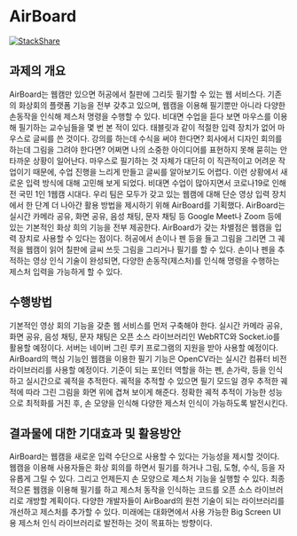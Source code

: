 # AirBoard
[![StackShare](http://img.shields.io/badge/tech-stack-0690fa.svg?style=flat)](https://stackshare.io/goingsamsung/airboard)
## 과제의 개요
AirBoard는 웹캠만 있으면 허공에서 칠판에 그리듯 필기할 수 있는 웹 서비스다. 기존의 화상회의 플랫폼 기능을 전부 갖추고 있으며, 웹캠을 이용해 필기뿐만 아니라 다양한 손동작을 인식해 제스처 명령을 수행할 수 있다.
비대면 수업을 듣다 보면 마우스를 이용해 필기하는 교수님들을 몇 번 본 적이 있다. 태블릿과 같이 적절한 입력 장치가 없어 마우스로 글씨를 쓴 것이다. 강의를 하는데 수식을 써야 한다면? 회사에서 디자인 회의를 하는데 그림을 그려야 한다면? 어쩌면 나의 소중한 아이디어를 표현하지 못해 묻히는 안타까운 상황이 일어난다. 마우스로 필기하는 것 자체가 대단히 이 직관적이고 어려운 작업이기 때문에, 수업 진행을 느리게 만들고 글씨를 알아보기도 어렵다. 이런 상황에서 새로운 입력 방식에 대해 고민해 보게 되었다. 비대면 수업이 많아지면서 코로나19로 인해 전 국민 1인 1웹캠 시대다. 우리 팀은 모두가 갖고 있는 웹캠에 대해 단순 영상 입력 장치에서 한 단계 더 나아간 활용 방법을 제시하기 위해 AirBoard를 기획했다.
AirBoard는 실시간 카메라 공유, 화면 공유, 음성 채팅, 문자 채팅 등 Google Meet나 Zoom 등에 있는 기본적인 화상 희의 기능을 전부 제공한다. AirBoard가 갖는 차별점은 웹캠을 입력 장치로 사용할 수 있다는 점이다. 허공에서 손이나 펜 등을 들고 그림을 그리면 그 궤적을 웹캠이 읽어 칠판에 글씨 쓰듯 그림을 그리거나 필기를 할 수 있다. 손이나 펜을 추적하는 영상 인식 기술이 완성되면, 다양한 손동작(제스처)를 인식해 명령을 수행하는 제스처 입력을 가능하게 할 수 있다.

## 수행방법
기본적인 영상 회의 기능을 갖춘 웹 서비스를 먼저 구축해야 한다. 실시간 카메라 공유, 화면 공유, 음성 채팅, 문자 채팅은 오픈 소스 라이브러리인 WebRTC와 Socket.io를 활용할 예정이다. 서버는 네이버 그린 루키 프로그램의 지원을 받아 사용할 예정이다. AirBoard의 핵심 기능인 웹캠을 이용한 필기 기능은 OpenCV라는 실시간 컴퓨터 비전 라이브러리를 사용할 예정이다. 기준이 되는 포인터 역할을 하는 펜, 손가락, 등을 인식하고 실시간으로 궤적을 추적한다. 궤적을 추적할 수 있으면 필기 모드일 경우 추적한 궤적에 따라 그린 그림을 화면 위에 겹쳐 보이게 해준다. 정확한 궤적 추적이 가능한 성능으로 최적화를 거친 후, 손 모양을 인식해 다양한 제스처 인식이 가능하도록 발전시킨다.

## 결과물에 대한 기대효과 및 활용방안
AirBoard는 웹캠을 새로운 입력 수단으로 사용할 수 있다는 가능성을 제시할 것이다. 웹캠을 이용해 사용자들은 화상 회의를 하면서 필기를 하거나 그림, 도형, 수식, 등을 자유롭게 그릴 수 있다. 그리고 언제든지 손 모양으로 제스처 기능을 실행할 수 있다.
최종적으론 웹캠을 이용해 필기를 하고 제스처 동작을 인식하는 코드를 오픈 소스 라이브러리로 개방할 계획이다. 다양한 개발자들이 AirBoard의 원천 기술이 되는 라이브러리를 개선하고 제스처를 추가할 수 있다. 미래에는 대화면에서 사용 가능한 Big Screen UI 용 제스처 인식 라이브러리로 발전하는 것이 목표하는 방향이다.
